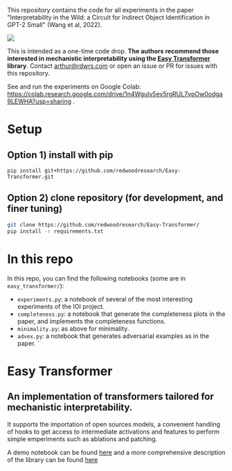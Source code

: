 This repository contains the code for all experiments in the paper "Interpretability in the Wild: a Circuit for Indirect Object Identification in GPT-2 Small" (Wang et al, 2022).

<img src="https://i.imgur.com/iptFVBc.png">

This is intended as a one-time code drop. <b>The authors recommend those interested in mechanistic interpretability using the <a href="https://github.com/neelnanda-io/Easy-Transformer">Easy Transformer</a> library</b>. Contact arthur@rdwrs.com or open an issue or PR for issues with this repository.

See and run the experiments on Google Colab: https://colab.research.google.com/drive/1n4Wgulv5ev5rgRUL7ypOw0odga9LEWHA?usp=sharing .

# Setup

## Option 1) install with pip


```
pip install git+https://github.com/redwoodresearch/Easy-Transformer.git
```

## Option 2) clone repository (for development, and finer tuning)

```bash
git clone https://github.com/redwoodresearch/Easy-Transformer/
pip install -r requirements.txt
```

# In this repo

In this repo, you can find the following notebooks (some are in `easy_transformer/`):

* `experiments.py`: a notebook of several of the most interesting experiments of the IOI project.
* `completeness.py`: a notebook that generate the completeness plots in the paper, and implements the completeness functions.
* `minimality.py`: as above for minimality.
* `advex.py`: a notebook that generates adversarial examples as in the paper.
`
# Easy Transformer

## An implementation of transformers tailored for mechanistic interpretability.

It supports the importation of open sources models, a convenient handling of hooks to get access to intermediate activations and features to perform simple emperiments such as ablations and patching.

A demo notebook can be found [here](https://colab.research.google.com/github/neelnanda-io/Easy-Transformer/blob/main/EasyTransformer_Demo.ipynb) and a more comprehensive description of the library can be found [here](https://colab.research.google.com/drive/1_tH4PfRSPYuKGnJbhC1NqFesOYuXrir_#scrollTo=zs8juArnyuyB)